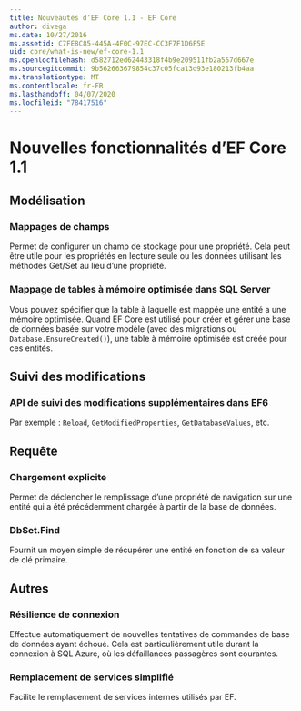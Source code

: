 ```yaml
---
title: Nouveautés d’EF Core 1.1 - EF Core
author: divega
ms.date: 10/27/2016
ms.assetid: C7FE8C85-445A-4F0C-97EC-CC3F7F1D6F5E
uid: core/what-is-new/ef-core-1.1
ms.openlocfilehash: d582712ed62443318f4b9e209511fb2a557d667e
ms.sourcegitcommit: 9b562663679854c37c05fca13d93e180213fb4aa
ms.translationtype: MT
ms.contentlocale: fr-FR
ms.lasthandoff: 04/07/2020
ms.locfileid: "78417516"
---
```

# <a name="new-features-in-ef-core-11"></a>Nouvelles fonctionnalités d’EF Core 1.1

## <a name="modeling"></a>Modélisation

### <a name="field-mapping"></a>Mappages de champs

Permet de configurer un champ de stockage pour une propriété. Cela peut être utile pour les propriétés en lecture seule ou les données utilisant les méthodes Get/Set au lieu d’une propriété.

### <a name="mapping-to-memory-optimized-tables-in-sql-server"></a>Mappage de tables à mémoire optimisée dans SQL Server

Vous pouvez spécifier que la table à laquelle est mappée une entité a une mémoire optimisée. Quand EF Core est utilisé pour créer et gérer une base de données basée sur votre modèle (avec des migrations ou `Database.EnsureCreated()`), une table à mémoire optimisée est créée pour ces entités.

## <a name="change-tracking"></a>Suivi des modifications

### <a name="additional-change-tracking-apis-from-ef6"></a>API de suivi des modifications supplémentaires dans EF6

Par exemple : `Reload`, `GetModifiedProperties`, `GetDatabaseValues`, etc.

## <a name="query"></a>Requête

### <a name="explicit-loading"></a>Chargement explicite

Permet de déclencher le remplissage d’une propriété de navigation sur une entité qui a été précédemment chargée à partir de la base de données.

### <a name="dbsetfind"></a>DbSet.Find

Fournit un moyen simple de récupérer une entité en fonction de sa valeur de clé primaire.

## <a name="other"></a>Autres

### <a name="connection-resiliency"></a>Résilience de connexion

Effectue automatiquement de nouvelles tentatives de commandes de base de données ayant échoué. Cela est particulièrement utile durant la connexion à SQL Azure, où les défaillances passagères sont courantes.

### <a name="simplified-service-replacement"></a>Remplacement de services simplifié

Facilite le remplacement de services internes utilisés par EF.
